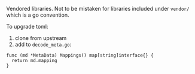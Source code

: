Vendored libraries. Not to be mistaken for libraries included under `vendor/` which is a go convention.

To upgrade toml:

1. clone from upstream
2. add to `decode_meta.go`:

```
func (md *MetaData) Mappings() map[string]interface{} {
  return md.mapping
}
```
